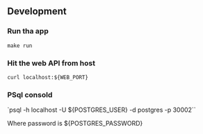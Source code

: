 


## Development

### Run tha app
`make run`

### Hit the web API from host
`curl localhost:${WEB_PORT}`

### PSql consold
`psql -h localhost -U ${POSTGRES_USER} -d postgres -p 30002``

Where password is ${POSTGRES_PASSWORD}
